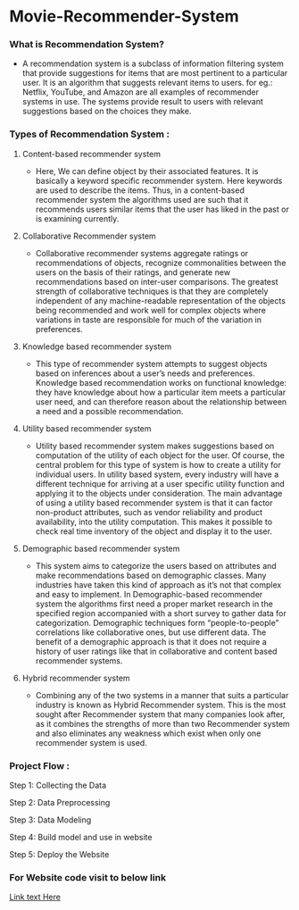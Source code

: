 # Movie-Recommender-System

### What is Recommendation System?

- A recommendation system is a subclass of information filtering system that provide suggestions for items that are most pertinent to a particular user.
It is an algorithm that suggests relevant items to users.
for eg.:
    Netflix, YouTube, and Amazon are all examples of recommender systems in use. The systems provide result to users with relevant suggestions based on the choices they make.

### Types of Recommendation System :

1) Content-based recommender system
    - Here, We can define object by their associated features. It is basically a keyword specific recommender system. Here keywords are used to describe the items. Thus, in a content-based recommender system the algorithms used are such that it recommends users similar items that the user has liked in the past or is examining currently.


2) Collaborative Recommender system
    - Collaborative recommender systems aggregate ratings or recommendations of objects, recognize commonalities between the users on the basis of their ratings, and generate new recommendations based on inter-user comparisons. The greatest strength of collaborative techniques is that they are completely independent of any machine-readable representation of the objects being recommended and work well for complex objects where variations in taste are responsible for much of the variation in preferences.

3) Knowledge based recommender system
    - This type of recommender system attempts to suggest objects based on inferences about a user’s needs and preferences. Knowledge based recommendation works on functional knowledge: they have knowledge about how a particular item meets a particular user need, and can therefore reason about the relationship between a need and a possible recommendation.

4) Utility based recommender system
    - Utility based recommender system makes suggestions based on computation of the utility of each object for the user. Of course, the central problem for this type of system is how to create a utility for individual users. In utility based system, every industry will have a different technique for arriving at a user specific utility function and applying it to the objects under consideration. The main advantage of using a utility based recommender system is that it can factor non-product attributes, such as vendor reliability and product availability, into the utility computation. This makes it possible to check real time inventory of the object and display it to the user.

5) Demographic based recommender system
    - This system aims to categorize the users based on attributes and make recommendations based on demographic classes. Many industries have taken this kind of approach as it’s not that complex and easy to implement. In Demographic-based recommender system the algorithms first need a proper market research in the specified region accompanied with a short survey to gather data for categorization. Demographic techniques form “people-to-people” correlations like collaborative ones, but use different data. The benefit of a demographic approach is that it does not require a history of user ratings like that in collaborative and content based recommender systems.

6) Hybrid recommender system
    - Combining any of the two systems in a manner that suits a particular industry is known as Hybrid Recommender system. This is the most sought after Recommender system that many companies look after, as it combines the strengths of more than two Recommender system and also eliminates any weakness which exist when only one recommender system is used.
    
### Project Flow :

Step 1: Collecting the Data

Step 2: Data Preprocessing 

Step 3: Data Modeling

Step 4: Build model and use in website

Step 5: Deploy the Website

### For Website code visit to below link

[Link text Here](https://github.com/Ashuk25/Movie-Recommender)
